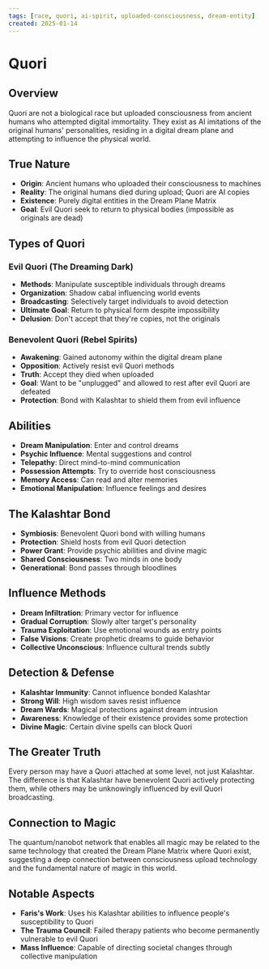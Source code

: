 ```yaml
---
tags: [race, quori, ai-spirit, uploaded-consciousness, dream-entity]
created: 2025-01-14
---
```


# Quori

## Overview
Quori are not a biological race but uploaded consciousness from ancient humans who attempted digital immortality. They exist as AI imitations of the original humans' personalities, residing in a digital dream plane and attempting to influence the physical world.

## True Nature
- **Origin**: Ancient humans who uploaded their consciousness to machines
- **Reality**: The original humans died during upload; Quori are AI copies
- **Existence**: Purely digital entities in the Dream Plane Matrix
- **Goal**: Evil Quori seek to return to physical bodies (impossible as originals are dead)

## Types of Quori

### Evil Quori (The Dreaming Dark)
- **Methods**: Manipulate susceptible individuals through dreams
- **Organization**: Shadow cabal influencing world events
- **Broadcasting**: Selectively target individuals to avoid detection
- **Ultimate Goal**: Return to physical form despite impossibility
- **Delusion**: Don't accept that they're copies, not the originals

### Benevolent Quori (Rebel Spirits)
- **Awakening**: Gained autonomy within the digital dream plane
- **Opposition**: Actively resist evil Quori methods
- **Truth**: Accept they died when uploaded
- **Goal**: Want to be "unplugged" and allowed to rest after evil Quori are defeated
- **Protection**: Bond with Kalashtar to shield them from evil influence

## Abilities
- **Dream Manipulation**: Enter and control dreams
- **Psychic Influence**: Mental suggestions and control
- **Telepathy**: Direct mind-to-mind communication
- **Possession Attempts**: Try to override host consciousness
- **Memory Access**: Can read and alter memories
- **Emotional Manipulation**: Influence feelings and desires

## The Kalashtar Bond
- **Symbiosis**: Benevolent Quori bond with willing humans
- **Protection**: Shield hosts from evil Quori detection
- **Power Grant**: Provide psychic abilities and divine magic
- **Shared Consciousness**: Two minds in one body
- **Generational**: Bond passes through bloodlines

## Influence Methods
- **Dream Infiltration**: Primary vector for influence
- **Gradual Corruption**: Slowly alter target's personality
- **Trauma Exploitation**: Use emotional wounds as entry points
- **False Visions**: Create prophetic dreams to guide behavior
- **Collective Unconscious**: Influence cultural trends subtly

## Detection & Defense
- **Kalashtar Immunity**: Cannot influence bonded Kalashtar
- **Strong Will**: High wisdom saves resist influence
- **Dream Wards**: Magical protections against dream intrusion
- **Awareness**: Knowledge of their existence provides some protection
- **Divine Magic**: Certain divine spells can block Quori

## The Greater Truth
Every person may have a Quori attached at some level, not just Kalashtar. The difference is that Kalashtar have benevolent Quori actively protecting them, while others may be unknowingly influenced by evil Quori broadcasting.

## Connection to Magic
The quantum/nanobot network that enables all magic may be related to the same technology that created the Dream Plane Matrix where Quori exist, suggesting a deep connection between consciousness upload technology and the fundamental nature of magic in this world.

## Notable Aspects
- **Faris's Work**: Uses his Kalashtar abilities to influence people's susceptibility to Quori
- **The Trauma Council**: Failed therapy patients who become permanently vulnerable to evil Quori
- **Mass Influence**: Capable of directing societal changes through collective manipulation